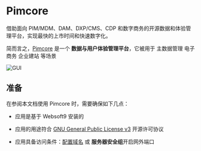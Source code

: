 # Pimcore

借助面向 PIM/MDM、DAM、DXP/CMS、CDP 和数字商务的开源数据和体验管理平台，实现最快的上市时间和快速数字化。

简而言之，[Pimcore](https://pimcore.com/) 是一个 **数据与用户体验管理平台**，它被用于 主数据管理 电子商务 企业建站  等场景


![GUI](https://libs.websoft9.com/Websoft9/DocsPicture/zh/pimcore/pimcore-gui-websoft9.png)


## 准备

在参阅本文档使用 Pimcore 时，需要确保如下几点：

- 应用是基于 Websoft9 安装的

- 应用的用途符合 [GNU General Public  License v3](https://opensource.org/licenses/GPL-3.0) 开源许可协议

- 应用具备访问条件：[配置域名](./guide/appsetdomain) 或 **服务器安全组**开启网外端口